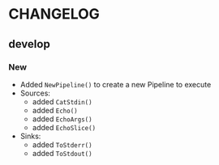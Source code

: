 # CHANGELOG

## develop

### New

* Added `NewPipeline()` to create a new Pipeline to execute
* Sources:
  - added `CatStdin()`
  - added `Echo()`
  - added `EchoArgs()`
  - added `EchoSlice()`
* Sinks:
  - added `ToStderr()`
  - added `ToStdout()`